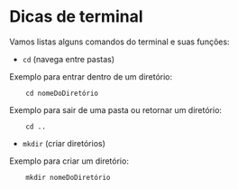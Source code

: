 # Dicas de terminal

Vamos listas alguns comandos do terminal e suas funções:

- `cd` (navega entre pastas)

Exemplo para entrar dentro de um diretório:

```
    cd nomeDoDiretório
```

Exemplo para sair de uma pasta ou retornar um diretório:

```
    cd ..
```

- `mkdir` (criar diretórios)

Exemplo para criar um diretório:

```
    mkdir nomeDoDiretório
```